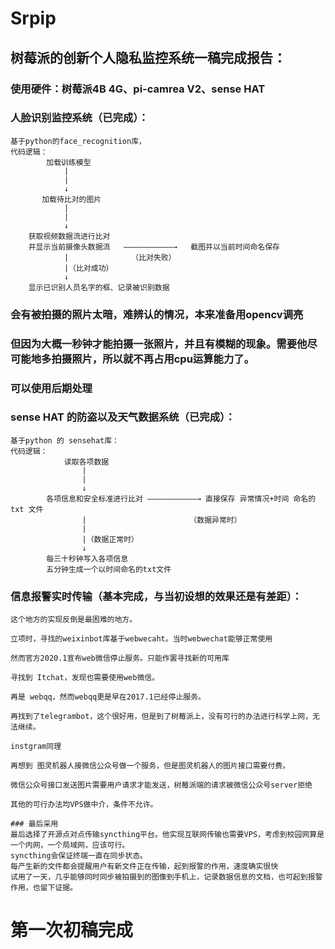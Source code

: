 # Srpip

## 树莓派的创新个人隐私监控系统一稿完成报告：

### 使用硬件：树莓派4B 4G、pi-camrea V2、sense HAT

### 人脸识别监控系统（已完成）：
    基于python的face_recognition库，
    代码逻辑：
            加载训练模型
                |
                |
                ↓
           加载待比对的图片
                |
                |
                ↓
        获取视频数据流进行比对
        并显示当前摄像头数据流   ———————————→   截图并以当前时间命名保存
                |              （比对失败）
                |（比对成功）
                ↓  
        显示已识别人员名字的框、记录被识别数据

### 会有被拍摄的照片太暗，难辨认的情况，本来准备用opencv调亮
### 但因为大概一秒钟才能拍摄一张照片，并且有模糊的现象。需要他尽可能地多拍摄照片，所以就不再占用cpu运算能力了。
### 可以使用后期处理

### sense HAT 的防盗以及天气数据系统（已完成）：
    基于python 的 sensehat库：
    代码逻辑：
                读取各项数据
                    |
                    |
                    ↓
            各项信息和安全标准进行比对 ———————————→ 直接保存 异常情况+时间 命名的txt 文件
                    |                       （数据异常时）
                    |
                    |（数据正常时）
                    ↓
            每三十秒钟写入各项信息
            五分钟生成一个以时间命名的txt文件

### 信息报警实时传输（基本完成，与当初设想的效果还是有差距）：
    这个地方的实现反倒是最困难的地方。

    立项时，寻找的weixinbot库基于webwecaht。当时webwechat能够正常使用

    然而官方2020.1宣布web微信停止服务。只能作罢寻找新的可用库

    寻找到 Itchat，发现也需要使用web微信。

    再是 webqq，然而webqq更是早在2017.1已经停止服务。

    再找到了telegrambot，这个很好用，但是到了树莓派上，没有可行的办法进行科学上网，无法继续。

    instgram同理

    再想到 图灵机器人接微信公众号做一个服务，但是图灵机器人的图片接口需要付费。

    微信公众号接口发送图片需要用户请求才能发送，树莓派端的请求被微信公众号server拒绝

    其他的可行办法均VPS做中介，条件不允许。
    
    ### 最后采用
    最后选择了开源点对点传输syncthing平台。他实现互联网传输也需要VPS，考虑到校园网算是一个内网，一个局域网，应该可行。
    syncthing会保证终端一直在同步状态。
    每产生新的文件都会提醒用户有新文件正在传输，起到报警的作用，速度确实很快
    试用了一天，几乎能够同时同步被拍摄到的图像到手机上，记录数据信息的文档，也可起到报警作用，也留下证据。

# 第一次初稿完成



